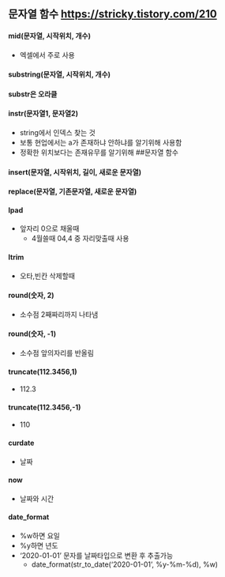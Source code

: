 ## 문자열 함수  <https://stricky.tistory.com/210>
#### mid(문자열, 시작위치, 개수) 
- 엑셀에서 주로 사용
#### substring(문자열, 시작위치, 개수) 
#### substr은 오라클


#### instr(문자열1, 문자열2)
- string에서 인덱스 찾는 것
- 보통 현업에서는 a가 존재하냐 안하냐를 알기위해 사용함
- 정확한 위치보다는 존재유무를 알기위해
##문자열 함수

#### insert(문자열, 시작위치, 길이, 새로운 문자열)
#### replace(문자열, 기존문자열, 새로운 문자열)

#### lpad
- 앞자리 0으로 채울때
   - 4월쓸때 04,4 중 자리맞출때 사용

#### ltrim 
- 오타,빈칸 삭제할때


#### round(숫자, 2)
- 소수점 2째짜리까지 나타냄

#### round(숫자, -1)
- 소수점 앞의자리를 반올림

#### truncate(112.3456,1)  
- 112.3
#### truncate(112.3456,-1) 
- 110

#### curdate 
- 날짜
#### now 
- 날짜와 시간

#### date_format  
- %w하면 요일 
- %y하면 년도
- ‘2020-01-01’ 문자를 날짜타입으로 변환 후 추출가능
    - date_format(str_to_date(‘2020-01-01’, %y-%m-%d), %w)

